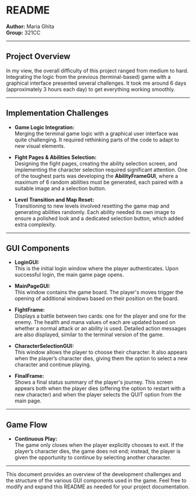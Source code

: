 # README

**Author:** Maria Ghita  
**Group:** 321CC

---

## Project Overview

In my view, the overall difficulty of this project ranged from medium to hard. Integrating the logic from the previous (terminal-based) game with a graphical interface presented several challenges. It took me around 6 days (approximately 3 hours each day) to get everything working smoothly.

---

## Implementation Challenges

- **Game Logic Integration:**  
  Merging the terminal game logic with a graphical user interface was quite challenging. It required rethinking parts of the code to adapt to new visual elements.

- **Fight Pages & Abilities Selection:**  
  Designing the fight pages, creating the ability selection screen, and implementing the character selection required significant attention. One of the toughest parts was developing the **AbilityFrameGUI**, where a maximum of 6 random abilities must be generated, each paired with a suitable image and a selection button.

- **Level Transition and Map Reset:**  
  Transitioning to new levels involved resetting the game map and generating abilities randomly. Each ability needed its own image to ensure a polished look and a dedicated selection button, which added extra complexity.

---

## GUI Components

- **LoginGUI:**  
  This is the initial login window where the player authenticates. Upon successful login, the main game page opens.

- **MainPageGUI:**  
  This window contains the game board. The player's moves trigger the opening of additional windows based on their position on the board.

- **FightFrame:**  
  Displays a battle between two cards: one for the player and one for the enemy. The health and mana values of each are updated based on whether a normal attack or an ability is used. Detailed action messages are also displayed, similar to the terminal version of the game.

- **CharacterSelectionGUI:**  
  This window allows the player to choose their character. It also appears when the player’s character dies, giving them the option to select a new character and continue playing.

- **FinalFrame:**  
  Shows a final status summary of the player's journey. This screen appears both when the player dies (offering the option to restart with a new character) and when the player selects the QUIT option from the main page.

---

## Game Flow

- **Continuous Play:**  
  The game only closes when the player explicitly chooses to exit. If the player’s character dies, the game does not end; instead, the player is given the opportunity to continue by selecting another character.

---

This document provides an overview of the development challenges and the structure of the various GUI components used in the game. Feel free to modify and expand this README as needed for your project documentation.
